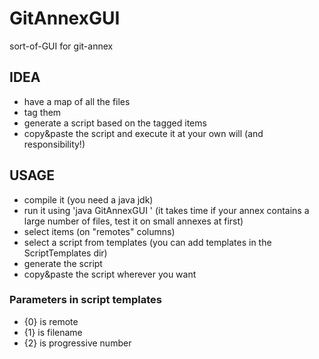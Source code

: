 # GitAnnexGUI

sort-of-GUI for git-annex

## IDEA

* have a map of all the files
* tag them
* generate a script based on the tagged items
* copy&paste the script and execute it at your own will (and responsibility!)


## USAGE

* compile it (you need a java jdk)
* run it using 'java GitAnnexGUI <path of annex>' (it takes time if your annex contains a large number of files, test it on small annexes at first)
* select items (on "remotes" columns)
* select a script from templates (you can add templates in the ScriptTemplates dir)
* generate the script
* copy&paste the script wherever you want

### Parameters in script templates

* {0} is remote
* {1} is filename
* {2} is progressive number
